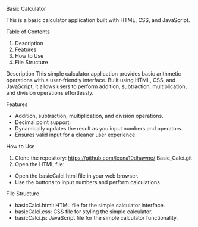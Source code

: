 Basic Calculator

This is a basic calculator application built with HTML, CSS, and JavaScript.

Table of Contents
1. Description
2. Features
3. How to Use
4. File Structure

Description
This simple calculator application provides basic arithmetic operations with a user-friendly interface. Built using HTML, CSS, and JavaScript, it allows users to perform addition, subtraction, multiplication, and division operations effortlessly.


Features
- Addition, subtraction, multiplication, and division operations.
- Decimal point support.
- Dynamically updates the result as you input numbers and operators.
- Ensures valid input for a cleaner user experience.

How to Use
1. Clone the repository: https://github.com/leena10dhawne/ Basic_Calci.git
2. Open the HTML file:
- Open the basicCalci.html file in your web browser.
- Use the buttons to input numbers and perform calculations.


File Structure
- basicCalci.html: HTML file for the simple calculator interface.
- basicCalci.css: CSS file for styling the simple calculator.
- basicCalci.js: JavaScript file for the simple calculator functionality.


